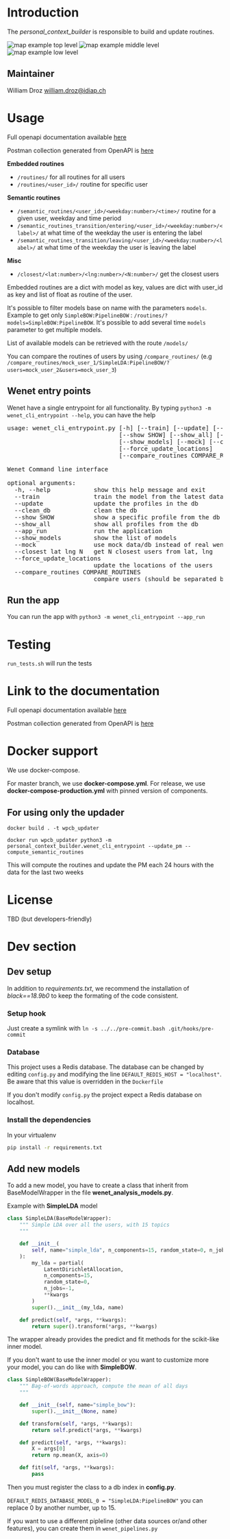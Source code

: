 # Introduction

The *personal_context_builder* is responsible to build and update routines.

![map example top level](./media/top_level_map.png)
![map example middle level](./media/middle_level_map.png)
![map example low level](./media/low_level_map.png)

## Maintainer

William Droz <william.droz@idiap.ch>

# Usage

Full openapi documentation available [here](http://swagger.u-hopper.com/?url=https://bitbucket.org/wenet/wenet-components-documentation/raw/master/sources/wenet-personal_context_builder.json#/)

Postman collection generated from OpenAPI is [here](./documentation/postman_collection.json)

**Embedded routines**

*  `/routines/` for all routines for all users
*  `/routines/<user_id>/` routine for specific user

**Semantic routines**

*  `/semantic_routines/<user_id>/<weekday:number>/<time>/` routine for a given user, weekday and time period
*  `/semantic_routines_transition/entering/<user_id>/<weekday:number>/<label>/` at what time of the weekday the user is entering the label
*  `/semantic_routines_transition/leaving/<user_id>/<weekday:number>/<label>/` at what time of the weekday the user is leaving the label

**Misc**

*  `/closest/<lat:number>/<lng:number>/<N:number>/` get the closest users

Embedded routines are a dict with model as key, values are dict with user_id as key and list of float as routine of the user.

It's possible to filter models base on name with the parameters `models`. Example to get only `SimpleBOW:PipelineBOW` : `/routines/?models=SimpleBOW:PipelineBOW`. It's possible to add several time `models` parameter to get multiple models.

List of available models can be retrieved with the route `/models/`

You can compare the routines of users by using `/compare_routines/` (e.g `/compare_routines/mock_user_1/SimpleLDA:PipelineBOW/?users=mock_user_2&users=mock_user_3`)

## Wenet entry points

Wenet have a single entrypoint for all functionality. By typing `python3 -m wenet_cli_entrypoint --help`, you can have the help

<pre>
usage: wenet_cli_entrypoint.py [-h] [--train] [--update] [--clean_db]
                               [--show SHOW] [--show_all] [--app_run]
                               [--show_models] [--mock] [--closest lat lng N]
                               [--force_update_locations]
                               [--compare_routines COMPARE_ROUTINES]

Wenet Command line interface

optional arguments:
  -h, --help            show this help message and exit
  --train               train the model from the latest data
  --update              update the profiles in the db
  --clean_db            clean the db
  --show SHOW           show a specific profile from the db
  --show_all            show all profiles from the db
  --app_run             run the application
  --show_models         show the list of models
  --mock                use mock data/db instead of real wenet data
  --closest lat lng N   get N closest users from lat, lng
  --force_update_locations
                        update the locations of the users
  --compare_routines COMPARE_ROUTINES
                        compare users (should be separated by ':')
</pre>

## Run the app

You can run the app with `python3 -m wenet_cli_entrypoint --app_run`

# Testing

`run_tests.sh` will run the tests

# Link to the documentation

Full openapi documentation available [here](http://swagger.u-hopper.com/?url=https://bitbucket.org/wenet/wenet-components-documentation/raw/master/sources/wenet-personal_context_builder.json#/)

Postman collection generated from OpenAPI is [here](./documentation/postman_collection.json)

# Docker support

We use docker-compose.

For master branch, we use **docker-compose.yml**. For release, we use **docker-compose-production.yml** with pinned version of components.

## For using only the updader

`docker build . -t wpcb_updater`

`docker run wpcb_updater python3 -m personal_context_builder.wenet_cli_entrypoint --update_pm --compute_semantic_routines`

This will compute the routines and update the PM each 24 hours with the data for the last two weeks

# License

TBD (but developers-friendly)

# Dev section

## Dev setup

In addition to *requirements.txt*, we recommend the installation of *black==18.9b0* to keep the formating of the code consistent.


### Setup hook

Just create a symlink with `ln -s ../../pre-commit.bash .git/hooks/pre-commit`

### Database

This project uses a Redis database. The database can be changed by editing `config.py` and modifying the line `DEFAULT_REDIS_HOST = "localhost"`. Be aware that this value is overridden in the `Dockerfile`

If you don't modify `config.py` the project expect a Redis database on localhost.

### Install the dependencies

In your virtualenv

```bash
pip install -r requirements.txt
```

## Add new models

To add a new model, you have to create a class that inherit from BaseModelWrapper in the file **wenet_analysis_models.py**.

Example with **SimpleLDA** model

```python
class SimpleLDA(BaseModelWrapper):
    """ Simple LDA over all the users, with 15 topics
    """

    def __init__(
        self, name="simple_lda", n_components=15, random_state=0, n_jobs=-1, **kwargs
    ):
        my_lda = partial(
            LatentDirichletAllocation,
            n_components=15,
            random_state=0,
            n_jobs=-1,
            **kwargs
        )
        super().__init__(my_lda, name)

    def predict(self, *args, **kwargs):
        return super().transform(*args, **kwargs)
```

The wrapper already provides the predict and fit methods for the scikit-like inner model.

If you don't want to use the inner model or you want to customize more your model, you can do like with **SimpleBOW**.

```python
class SimpleBOW(BaseModelWrapper):
    """ Bag-of-words approach, compute the mean of all days
    """

    def __init__(self, name="simple_bow"):
        super().__init__(None, name)

    def transform(self, *args, **kwargs):
        return self.predict(*args, **kwargs)

    def predict(self, *args, **kwargs):
        X = args[0]
        return np.mean(X, axis=0)

    def fit(self, *args, **kwargs):
        pass
```

Then you must register the class to a db index in **config.py**.

`DEFAULT_REDIS_DATABASE_MODEL_0 = "SimpleLDA:PipelineBOW"` you can replace 0 by another number, up to 15.

If you want to use a different pipleline (other data sources or/and other features), you can create them in `wenet_pipelines.py`